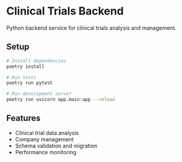 # Clinical Trials Backend

Python backend service for clinical trials analysis and management.

## Setup

```bash
# Install dependencies
poetry install

# Run tests
poetry run pytest

# Run development server
poetry run uvicorn app.main:app --reload
```

## Features

- Clinical trial data analysis
- Company management
- Schema validation and migration
- Performance monitoring 